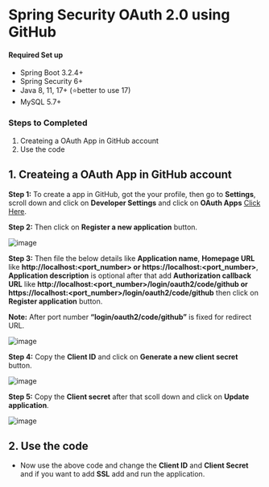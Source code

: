 # Spring Security OAuth 2.0 using GitHub

#### Required Set up
- Spring Boot 3.2.4+
- Spring Security 6+
- Java 8, 11, 17+ (⭐better to use 17)
- MySQL 5.7+

### Steps to Completed 
1. Createing a OAuth App in GitHub account
2. Use the code

## 1. Createing a OAuth App in GitHub account

**Step 1:** To create a app in GitHub, got the your profile, then go to **Settings**, scroll down and click on **Developer Settings** and click on **OAuth Apps** [Click Here](https://github.com/settings/developers).

**Step 2:** Then click on **Register a new application** button.

![image](https://github.com/nirmalakumarsahu/spring-boot-oauth2.0-github/assets/62144558/d72c8fd7-238f-4e60-85d0-ec32f8540cde)

**Step 3:** Then file the below details like **Application name**, **Homepage URL** like **http://localhost:<port_number> or https://localhost:<port_number>**, **Application description** is optional after that add **Authorization callback URL** like **http://localhost:<port_number>/login/oauth2/code/github or https://localhost:<port_number>/login/oauth2/code/github** then click on **Register application** button.

**Note:** After port number **“login/oauth2/code/github”** is fixed for redirect URL.

![image](https://github.com/nirmalakumarsahu/spring-boot-oauth2.0-github/assets/62144558/bbb5c2d2-17fc-45d3-9e89-402a72bf9d30)

**Step 4:** Copy the **Client ID** and click on **Generate a new client secret** button.

![image](https://github.com/nirmalakumarsahu/spring-boot-oauth2.0-github/assets/62144558/d85f418c-1127-4a5c-8e93-da9e73699802)

**Step 5:** Copy the **Client secret** after that scoll down and click on **Update application**.

![image](https://github.com/nirmalakumarsahu/spring-boot-oauth2.0-github/assets/62144558/0700710b-b8d6-4617-a684-a9dc8c89adbe)

## 2. Use the code

- Now use the above code and change the **Client ID** and **Client Secret** and if you want to add **SSL** add and run the application.
